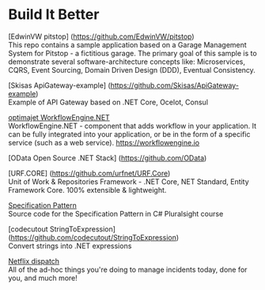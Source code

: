 # Build It Better 

[EdwinVW pitstop] (https://github.com/EdwinVW/pitstop)  
This repo contains a sample application based on a Garage Management System for Pitstop - a fictitious garage. The primary goal of this sample is to demonstrate several software-architecture concepts like: Microservices, CQRS, Event Sourcing, Domain Driven Design (DDD), Eventual Consistency.

[Skisas ApiGateway-example] (https://github.com/Skisas/ApiGateway-example)  
Example of API Gateway based on .NET Core, Ocelot, Consul

[optimajet WorkflowEngine.NET](https://github.com/optimajet/WorkflowEngine.NET)  
WorkflowEngine.NET - component that adds workflow in your application. It can be fully integrated into your application, or be in the form of a specific service (such as a web service). https://workflowengine.io

[OData Open Source .NET Stack] (https://github.com/OData)

[URF.CORE] (https://github.com/urfnet/URF.Core)  
Unit of Work & Repositories Framework - .NET Core, NET Standard, Entity Framework Core. 100% extensible & lightweight.

[Specification Pattern](https://github.com/vkhorikov/SpecPattern)  
Source code for the Specification Pattern in C# Pluralsight course

[codecutout StringToExpression] (https://github.com/codecutout/StringToExpression)  
Convert strings into .NET expressions

[Netflix dispatch](https://github.com/Netflix/dispatch)  
All of the ad-hoc things you're doing to manage incidents today, done for you, and much more!
